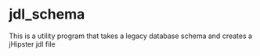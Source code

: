 # jdl_schema

This is a utility program that takes a legacy database schema and creates a jHipster jdl file
